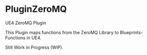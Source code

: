 # PluginZeroMQ
UE4 ZeroMQ Plugin

This Plugin maps functions from the ZeroMQ Library to Blueprints-Functions in UE4.

Still Work in Progress (WIP).

